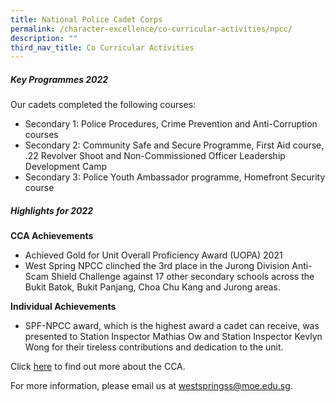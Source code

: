 ```yaml
---
title: National Police Cadet Corps
permalink: /character-excellence/co-curricular-activities/npcc/
description: ""
third_nav_title: Co Curricular Activities
---
```

##### **Key Programmes 2022**

Our cadets completed the following courses:

* Secondary 1: Police Procedures, Crime Prevention and Anti-Corruption courses
* Secondary 2: Community Safe and Secure Programme, First Aid course, .22 Revolver Shoot and Non-Commissioned Officer Leadership Development Camp
* Secondary 3: Police Youth Ambassador programme, Homefront Security course

##### **Highlights for 2022**

**CCA Achievements**

* Achieved Gold for Unit Overall Proficiency Award (UOPA) 2021
* West Spring NPCC clinched the 3rd place in the Jurong Division Anti-Scam Shield Challenge against 17 other secondary schools across the Bukit Batok, Bukit Panjang, Choa Chu Kang and Jurong areas.

**Individual Achievements**

* SPF-NPCC award, which is the highest award a cadet can receive, was presented to Station Inspector Mathias Ow and Station Inspector Kevlyn Wong for their tireless contributions and dedication to the unit.


Click <a href="https://youtu.be/HoK5x2kffOI" target="_blank">here</a> to find out more about the CCA.

For more information, please email us at [westspringss@moe.edu.sg](http://westspringss.moe.edu.sg/).